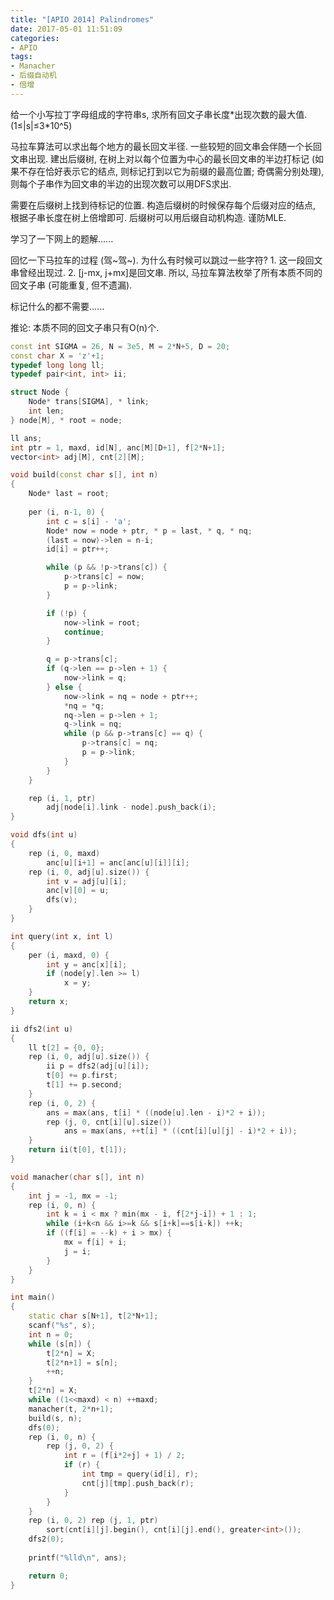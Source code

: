 ```yaml
---
title: "[APIO 2014] Palindromes"
date: 2017-05-01 11:51:09
categories:
- APIO
tags:
- Manacher
- 后缀自动机
- 倍增
---
```

给一个小写拉丁字母组成的字符串s, 求所有回文子串长度\*出现次数的最大值. (1&le;|s|&le;3\*10^5)
<!--more-->
马拉车算法可以求出每个地方的最长回文半径. 一些较短的回文串会伴随一个长回文串出现. 建出后缀树, 在树上对以每个位置为中心的最长回文串的半边打标记 (如果不存在恰好表示它的结点, 则标记打到以它为前缀的最高位置; 奇偶需分别处理), 则每个子串作为回文串的半边的出现次数可以用DFS求出.

需要在后缀树上找到待标记的位置. 构造后缀树的时候保存每个后缀对应的结点, 根据子串长度在树上倍增即可. 后缀树可以用后缀自动机构造. 谨防MLE.

学习了一下网上的题解......

回忆一下马拉车的过程 (驾~驾~). 为什么有时候可以跳过一些字符? 1. 这一段回文串曾经出现过. 2. [j-mx, j+mx]是回文串. 所以, 马拉车算法枚举了所有本质不同的回文子串 (可能重复, 但不遗漏).

标记什么的都不需要......

推论: 本质不同的回文子串只有O(n)个.

```cpp
const int SIGMA = 26, N = 3e5, M = 2*N+5, D = 20;
const char X = 'z'+1;
typedef long long ll;
typedef pair<int, int> ii;

struct Node {
	Node* trans[SIGMA], * link;
	int len;
} node[M], * root = node;

ll ans;
int ptr = 1, maxd, id[N], anc[M][D+1], f[2*N+1];
vector<int> adj[M], cnt[2][M];

void build(const char s[], int n)
{
	Node* last = root;
	
	per (i, n-1, 0) {
		int c = s[i] - 'a';
		Node* now = node + ptr, * p = last, * q, * nq;
		(last = now)->len = n-i;
		id[i] = ptr++;

		while (p && !p->trans[c]) {
			p->trans[c] = now;
			p = p->link;
		}

		if (!p) {
			now->link = root;
			continue;
		}

		q = p->trans[c];
		if (q->len == p->len + 1) {
			now->link = q;
		} else {
			now->link = nq = node + ptr++;
			*nq = *q;
			nq->len = p->len + 1;
			q->link = nq;
			while (p && p->trans[c] == q) {
				p->trans[c] = nq;
				p = p->link;
			}
		}
	}

	rep (i, 1, ptr)
		adj[node[i].link - node].push_back(i);
}

void dfs(int u)
{
	rep (i, 0, maxd)
		anc[u][i+1] = anc[anc[u][i]][i];
	rep (i, 0, adj[u].size()) {
		int v = adj[u][i];
		anc[v][0] = u;
		dfs(v);
	}
}

int query(int x, int l)
{
	per (i, maxd, 0) {
		int y = anc[x][i];
		if (node[y].len >= l)
			x = y;
	}
	return x;
}

ii dfs2(int u)
{
	ll t[2] = {0, 0};
	rep (i, 0, adj[u].size()) {
		ii p = dfs2(adj[u][i]);
		t[0] += p.first;
		t[1] += p.second;
	}
	rep (i, 0, 2) {
		ans = max(ans, t[i] * ((node[u].len - i)*2 + i));
		rep (j, 0, cnt[i][u].size())
			ans = max(ans, ++t[i] * ((cnt[i][u][j] - i)*2 + i));
	}
	return ii(t[0], t[1]);
}

void manacher(char s[], int n)
{
	int j = -1, mx = -1;
	rep (i, 0, n) {
		int k = i < mx ? min(mx - i, f[2*j-i]) + 1 : 1;
		while (i+k<n && i>=k && s[i+k]==s[i-k]) ++k;
		if ((f[i] = --k) + i > mx) {
			mx = f[i] + i;
			j = i;
		}
	}
}

int main()
{
	static char s[N+1], t[2*N+1];
	scanf("%s", s);
	int n = 0;
	while (s[n]) {
		t[2*n] = X;
		t[2*n+1] = s[n];
		++n;
	}
	t[2*n] = X;
	while ((1<<maxd) < n) ++maxd;
	manacher(t, 2*n+1);
	build(s, n);
	dfs(0);
	rep (i, 0, n) {
		rep (j, 0, 2) {
			int r = (f[i*2+j] + 1) / 2;
			if (r) {
				int tmp = query(id[i], r);
				cnt[j][tmp].push_back(r);
			}
		}
	}
	rep (i, 0, 2) rep (j, 1, ptr)
		sort(cnt[i][j].begin(), cnt[i][j].end(), greater<int>());
	dfs2(0);
	
	printf("%lld\n", ans);

	return 0;
}
```